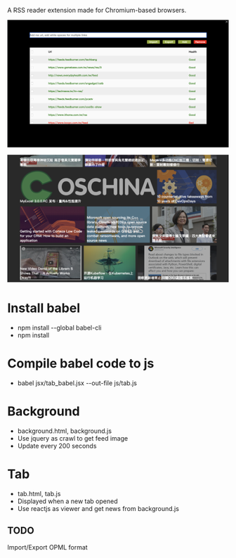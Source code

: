 A RSS reader extension made for Chromium-based browsers.

![Screenshot 1](./img/Screenshot1.png)

![Screenshot 2](./img/Screenshot2.png)

Install babel
=====
* npm install --global babel-cli
* npm install

Compile babel code to js
====
* babel jsx/tab_babel.jsx --out-file js/tab.js

Background
=====
* background.html, background.js
* Use jquery as crawl to get feed image
* Update every 200 seconds

Tab
=====
* tab.html, tab.js
* Displayed when a new tab opened
* Use reactjs as viewer and get news from background.js

## TODO

Import/Export OPML format

